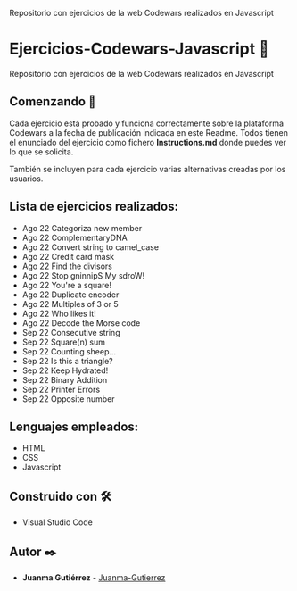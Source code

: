 Repositorio con ejercicios de la web Codewars realizados en Javascript

# Ejercicios-Codewars-Javascript 🧰

Repositorio con ejercicios de la web Codewars realizados en Javascript

## Comenzando 🚀

Cada ejercicio está probado y funciona correctamente sobre la plataforma Codewars a la fecha de publicación indicada en este Readme. Todos tienen el enunciado del ejercicio como fichero **Instructions.md** donde puedes ver lo que se solicita.

También se incluyen para cada ejercicio varias alternativas creadas por los usuarios.

## Lista de ejercicios realizados:

-   Ago 22 Categoriza new member
-   Ago 22 ComplementaryDNA
-   Ago 22 Convert string to camel_case
-   Ago 22 Credit card mask
-   Ago 22 Find the divisors
-   Ago 22 Stop gninnipS My sdroW!
-   Ago 22 You're a square!
-   Ago 22 Duplicate encoder
-   Ago 22 Multiples of 3 or 5
-   Ago 22 Who likes it!
-   Ago 22 Decode the Morse code
-   Sep 22 Consecutive string
-   Sep 22 Square(n) sum
-   Sep 22 Counting sheep...
-   Sep 22 Is this a triangle?
-   Sep 22 Keep Hydrated!
-   Sep 22 Binary Addition
-   Sep 22 Printer Errors
-   Sep 22 Opposite number

## Lenguajes empleados:

-   HTML
-   CSS
-   Javascript

## Construido con 🛠️

-   Visual Studio Code

## Autor ✒️

-   **Juanma Gutiérrez** - [Juanma-Gutierrez](https://github.com/Juanma-Gutierrez)
